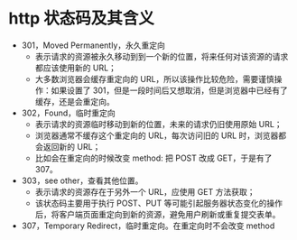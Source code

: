 # http 状态码及其含义

- 301，Moved Permanently，永久重定向
  - 表示请求的资源被永久移动到到一个新的位置，将来任何对该资源的请求都应该使用新的 URL；
  - 大多数浏览器会缓存重定向的 URL，所以该操作比较危险，需要谨慎操作：如果设置了 301，但是一段时间后又想取消，但是浏览器中已经有了缓存，还是会重定向。
- 302，Found，临时重定向
  - 表示请求的资源临时移动到新的位置，未来的请求仍旧使用原始 URL；
  - 浏览器通常不缓存这个重定向的 URL，每次访问旧的 URL 时，浏览器都会返回新的 URL；
  - 比如会在重定向的时候改变 method: 把 POST 改成 GET，于是有了 307。
- 303，see other，查看其他位置。
  - 表示请求的资源存在于另外一个 URL，应使用 GET 方法获取；
  - 该状态码主要用于执行 POST、PUT 等可能引起服务器状态变化的操作后，将客户端页面重定向到新的资源，避免用户刷新或重复提交表单。
- 307，Temporary Redirect，临时重定向。在重定向时不会改变 method
